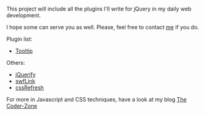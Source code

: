 This project will include all the plugins I'll write for jQuery in my daily web development.

I hope some can serve you as well. Please, feel free to contact [me](mailto:xphere81@gmail.com) if you do.

Plugin list:
  * [Tooltip](Tooltip.md)

Others:
  * [jQuerify](jQuerify.md)
  * [swfLink](swfLink.md)
  * [cssRefresh](cssRefresh.md)

For more in Javascript and CSS techniques,
have a look at my blog [The Coder-Zone](http://coder-zone.blogspot.com)